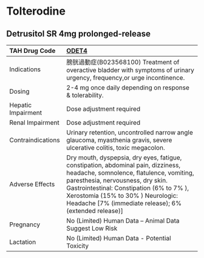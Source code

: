 # Tolterodine

## Detrusitol SR 4mg prolonged-release

| TAH Drug Code      | [**ODET4**](https://www.tahsda.org.tw/drugs/hissearch.php?drug_code=ODET4)                                                                                                                                                                                                                                  |
|:-------------------|:------------------------------------------------------------------------------------------------------------------------------------------------------------------------------------------------------------------------------------------------------------------------------------------------------------|
| Indications        | 膀胱過動症(B023568100) Treatment of overactive bladder with symptoms of urinary urgency, frequency,or urge incontinence.                                                                                                                                                                                    |
| Dosing             | 2-4 mg once daily depending on response & tolerability.                                                                                                                                                                                                                                                     |
| Hepatic Impairment | Dose adjustment required                                                                                                                                                                                                                                                                                    |
| Renal Impairment   | Dose adjustment required                                                                                                                                                                                                                                                                                    |
| Contraindications  | Urinary retention, uncontrolled narrow angle glaucoma, myasthenia gravis, severe ulcerative colitis, toxic megacolon.                                                                                                                                                                                       |
| Adverse Effects    | Dry mouth, dyspepsia, dry eyes, fatigue, constipation, abdominal pain, dizziness, headache, somnolence, flatulence, vomiting, paresthesia, nervousness, dry skin. Gastrointestinal: Constipation (6% to 7% ), Xerostomia (15% to 30% ) Neurologic: Headache [7% (immediate release); 6% (extended release)] |
| Pregnancy          | No (Limited) Human Data – Animal Data Suggest Low Risk                                                                                                                                                                                                                                                      |
| Lactation          | No (Limited) Human Data - Potential Toxicity                                                                                                                                                                                                                                                                |

